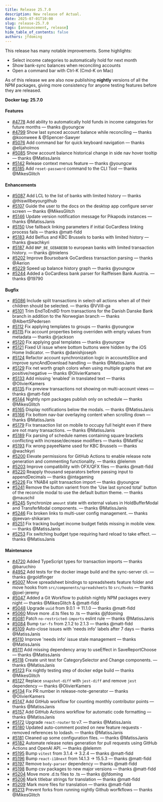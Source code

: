 ```yaml
---
title: Release 25.7.0
description: New release of Actual.
date: 2025-07-01T10:00
slug: release-25.7.0
tags: [announcement, release]
hide_table_of_contents: false
authors: jfdoming
---
```


This release has many notable improvements. Some highlights:

- Select income categories to automatically hold for next month
- Show bank-sync balances when reconciling accounts
- Open a command bar with Ctrl-K (Cmd-K on Mac)

As of this release we are also now publishing **nightly** versions of all the NPM packages, giving more consistency for anyone testing features before they are released.

<!--truncate-->

**Docker tag: 25.7.0**

#### Features

- [#4778](https://github.com/actualbudget/actual/pull/4778) Add ability to automatically hold funds in income categories for future months — thanks @youngcw
- [#4799](https://github.com/actualbudget/actual/pull/4799) Show last synced account balance while reconciling — thanks @koonweee & @Spencer-Sawyer
- [#5076](https://github.com/actualbudget/actual/pull/5076) Add command bar for quick keyboard navigation — thanks @elijaholmos
- [#5085](https://github.com/actualbudget/actual/pull/5085) Show account balance historical change in side nav hover tooltip — thanks @MatissJanis
- [#5142](https://github.com/actualbudget/actual/pull/5142) Release context menus feature — thanks @youngcw
- [#5185](https://github.com/actualbudget/actual/pull/5185) Add `reset-password` command to the CLI Tool — thanks @MikesGlitch

#### Enhancements

- [#5087](https://github.com/actualbudget/actual/pull/5087) Add LCL to the list of banks with limited history — thanks @thiswillbeyourgithub
- [#5107](https://github.com/actualbudget/actual/pull/5107) Guide the user to the docs on the desktop app configure server screen — thanks @MikesGlitch
- [#5146](https://github.com/actualbudget/actual/pull/5146) Update version notification message for Pikapods instances — thanks @MatissJanis
- [#5150](https://github.com/actualbudget/actual/pull/5150) Use fallback linking parameters if initial GoCardless linking process fails — thanks @matt-fidd
- [#5183](https://github.com/actualbudget/actual/pull/5183) Add Belfius and KBC Brussels to banks with limited history — thanks @wachkyri
- [#5187](https://github.com/actualbudget/actual/pull/5187) Add `BNP_BE_GEBABEBB` to european banks with limited transaction history. — thanks @tnielens
- [#5202](https://github.com/actualbudget/actual/pull/5202) Improve Boursobank GoCardless transaction parsing — thanks @Aerion
- [#5229](https://github.com/actualbudget/actual/pull/5229) Speed up balance history graph — thanks @youngcw
- [#5244](https://github.com/actualbudget/actual/pull/5244) Added a GoCardless bank parser for Raiffeisen Bank Austria. — thanks @19790

#### Bugfix

- [#5086](https://github.com/actualbudget/actual/pull/5086) Include split transactions in select-all actions when all of their children should be selected. — thanks @VVill-ga
- [#5101](https://github.com/actualbudget/actual/pull/5101) Trim EndToEndID from transactions for the Danish Danske Bank branch in addition to the Norwegian branch — thanks @AlbertSPedersen
- [#5112](https://github.com/actualbudget/actual/pull/5112) Fix applying templates to groups — thanks @youngcw
- [#5115](https://github.com/actualbudget/actual/pull/5115) Fix account properties being overriden with empty values from metadata — thanks @rjackson
- [#5120](https://github.com/actualbudget/actual/pull/5120) Fix applying goal templates — thanks @youngcw
- [#5121](https://github.com/actualbudget/actual/pull/5121) Fixed UI issue where bottom buttons were hidden by the iOS Home Indicator. — thanks @danishjoseph
- [#5124](https://github.com/actualbudget/actual/pull/5124) Refactor account synchronization logic in accountsSlice and improve syncAndDownload handling — thanks @MatissJanis
- [#5129](https://github.com/actualbudget/actual/pull/5129) Fix net worth graph colors when using multiple graphs that are positive/negative — thanks @OlivierKamers
- [#5133](https://github.com/actualbudget/actual/pull/5133) Add missing 'enabled' in translated text — thanks @OlivierKamers
- [#5135](https://github.com/actualbudget/actual/pull/5135) Fix preview transactions not showing on multi-account views — thanks @matt-fidd
- [#5144](https://github.com/actualbudget/actual/pull/5144) Nightly npm packages publish only on schedule — thanks @MikesGlitch
- [#5165](https://github.com/actualbudget/actual/pull/5165) Display notifications below the modals. — thanks @MatissJanis
- [#5166](https://github.com/actualbudget/actual/pull/5166) Fix bottom nav-bar overlaying content when scrolling down — thanks @MatissJanis
- [#5179](https://github.com/actualbudget/actual/pull/5179) Fix transaction list on mobile to occupy full height even if there are not many transactions. — thanks @MatissJanis
- [#5189](https://github.com/actualbudget/actual/pull/5189) Fix parsing of schedule names containing square brackets conflicting with increase/decrease modifiers — thanks @MattFaz
- [#5193](https://github.com/actualbudget/actual/pull/5193) Fix wrong payeeName used for KBC Brussels — thanks @wachkyri
- [#5200](https://github.com/actualbudget/actual/pull/5200) Elevate permissions for GitHub Actions to enable release note generation and commenting functionality. — thanks @lelemm
- [#5203](https://github.com/actualbudget/actual/pull/5203) Improve compatibility with OFX/QFX files — thanks @matt-fidd
- [#5220](https://github.com/actualbudget/actual/pull/5220) Reapply thousand separators before passing input to appendDecimals — thanks @intagaming
- [#5226](https://github.com/actualbudget/actual/pull/5226) Fix YNAB4 split transaction import — thanks @youngcw
- [#5241](https://github.com/actualbudget/actual/pull/5241) Remove the button varient from the 'Use last synced total' button of the reconcile modal to use the default button theme. — thanks @mauschil
- [#5245](https://github.com/actualbudget/actual/pull/5245) Synchronize `amount` state with external values in HoldBufferModal and TransferModal components. — thanks @MatissJanis
- [#5246](https://github.com/actualbudget/actual/pull/5246) Fix broken links to multi-user config management. — thanks @jeevan-shikaram
- [#5251](https://github.com/actualbudget/actual/pull/5251) Fix tracking budget income budget fields missing in mobile view. — thanks @MatissJanis
- [#5253](https://github.com/actualbudget/actual/pull/5253) Fix switching budget type requiring hard reload to take effect. — thanks @MatissJanis

#### Maintenance

- [#4720](https://github.com/actualbudget/actual/pull/4720) Added TypeScript types for transaction imports — thanks @baruchiro
- [#4952](https://github.com/actualbudget/actual/pull/4952) Add tests for the docker image build and the sync-server cli. — thanks @rgoldfinger
- [#5007](https://github.com/actualbudget/actual/pull/5007) Move spreadsheet bindings to spreadsheets feature folder and move hooks from `src/components/spreadsheets` to `src/hooks` — thanks @joel-jeremy
- [#5047](https://github.com/actualbudget/actual/pull/5047) Added a Git Workflow to publish nightly NPM packages every night — thanks @MikesGlitch & @matt-fidd
- [#5048](https://github.com/actualbudget/actual/pull/5048) Upgrade `uuid` from 9.0.1 -> 11.1.0 — thanks @matt-fidd
- [#5060](https://github.com/actualbudget/actual/pull/5060) Move more .d.ts files to .ts — thanks @jfdoming
- [#5081](https://github.com/actualbudget/actual/pull/5081) Patch `no-restricted-imports` eslint rule — thanks @MatissJanis
- [#5084](https://github.com/actualbudget/actual/pull/5084) Bump `tar-fs` from 2.1.2 to 2.1.3 — thanks @matt-fidd
- [#5109](https://github.com/actualbudget/actual/pull/5109) Auto-close issues with 'needs info' labels after 7 days — thanks @MatissJanis
- [#5110](https://github.com/actualbudget/actual/pull/5110) Improve 'needs info' issue stale management — thanks @MatissJanis
- [#5111](https://github.com/actualbudget/actual/pull/5111) Add missing dependency array to useEffect in SaveReportChoose — thanks @MatissJanis
- [#5118](https://github.com/actualbudget/actual/pull/5118) Create unit test for CategorySelector and Change components. — thanks @MatissJanis
- [#5123](https://github.com/actualbudget/actual/pull/5123) Fix nightly testing step of docker edge build — thanks @MikesGlitch
- [#5127](https://github.com/actualbudget/actual/pull/5127) Replace `snapshot-diff` with `jest-diff` and remove `jest` dependency — thanks @OlivierKamers
- [#5134](https://github.com/actualbudget/actual/pull/5134) Fix PR number in release-note-generator — thanks @OlivierKamers
- [#5147](https://github.com/actualbudget/actual/pull/5147) Add GitHub workflow for counting monthly contributor points — thanks @MatissJanis
- [#5157](https://github.com/actualbudget/actual/pull/5157) Add GitHub Actions workflow for automatic code formatting — thanks @MatissJanis
- [#5172](https://github.com/actualbudget/actual/pull/5172) Upgrade `react-router` to v7. — thanks @MatissJanis
- [#5180](https://github.com/actualbudget/actual/pull/5180) Updated auto-comment posted on new feature requests - removed references to lodash. — thanks @MatissJanis
- [#5181](https://github.com/actualbudget/actual/pull/5181) Cleaned up some configuration files. — thanks @MatissJanis
- [#5182](https://github.com/actualbudget/actual/pull/5182) Automate release notes generation for pull requests using GitHub Actions and OpenAI API. — thanks @lelemm
- [#5195](https://github.com/actualbudget/actual/pull/5195) Bump `vitest` from 3.1.4 -> 3.2.4 — thanks @matt-fidd
- [#5196](https://github.com/actualbudget/actual/pull/5196) Bump `react-i18next` from 14.1.3 -> 15.5.3 — thanks @matt-fidd
- [#5197](https://github.com/actualbudget/actual/pull/5197) Remove `body-parser` dependency — thanks @matt-fidd
- [#5198](https://github.com/actualbudget/actual/pull/5198) Bump csv packages to new major versions — thanks @matt-fidd
- [#5204](https://github.com/actualbudget/actual/pull/5204) Move more .d.ts files to .ts — thanks @jfdoming
- [#5206](https://github.com/actualbudget/actual/pull/5206) Mark titlebar strings for translation — thanks @matt-fidd
- [#5209](https://github.com/actualbudget/actual/pull/5209) Mark more files for translation — thanks @matt-fidd
- [#5213](https://github.com/actualbudget/actual/pull/5213) Prevent forks from running nightly Github worfkflows — thanks @MikesGlitch
